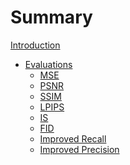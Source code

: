 # Summary

[Introduction](README.md)
- [Evaluations](evaluations/README.md)
    - [MSE]()
    - [PSNR]()
    - [SSIM](evaluations/ssim.md)
    - [LPIPS]()
    - [IS]()
    - [FID]()
    - [Improved Recall]()
    - [Improved Precision]()